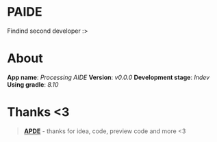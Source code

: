 # PAIDE
Findind second developer :>

# About
**App name**: _Processing AIDE_
**Version**: _v0.0.0_
**Development stage**: _Indev_
**Using gradle**: _8.10_

# Thanks <3
> [**APDE**](https://github.com/Calsign/APDE.git) - thanks for idea, code, preview code and more <3

